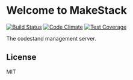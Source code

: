 Welcome to MakeStack
====================

[![Build Status](https://travis-ci.org/codestand/codestand.svg?branch=master)](https://travis-ci.org/codestand/codestand)
[![Code Climate](https://codeclimate.com/github/codestand/codestand/badges/gpa.svg)](https://codeclimate.com/github/codestand/codestand)
[![Test Coverage](https://codeclimate.com/github/codestand/codestand/badges/coverage.svg)](https://codeclimate.com/github/codestand/codestand/coverage)

The codestand management server.

## License
MIT
